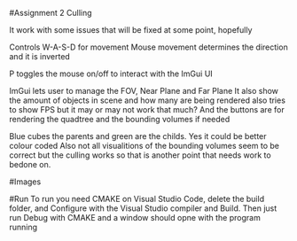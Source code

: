 #Assignment 2 Culling 

It work with some issues that will be fixed at some point, hopefully

Controls
W-A-S-D for movement 
Mouse movement determines the direction and it is inverted

P toggles the mouse on/off to interact with the ImGui UI

ImGui lets user to manage the FOV, Near Plane and Far Plane
It also show the amount of objects in scene and how many are being rendered
also tries to show FPS but it may or may not work that much?
And the buttons are for rendering the quadtree and the bounding volumes if needed


Blue cubes the parents and green are the childs. Yes it could be better colour coded
Also not all visualitions of the bounding volumes seem to be correct but the culling works so that is another point that needs work to bedone on.

#Images


#Run 
To run you need CMAKE on Visual Studio Code, delete the build folder, and Configure with the Visual Studio compiler and Build. Then just run Debug with CMAKE and a window should opne with the program running

